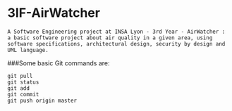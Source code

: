 # 3IF-AirWatcher
```
A Software Engineering project at INSA Lyon - 3rd Year - AirWatcher : a basic software project about air quality in a given area, using software specifications, architectural design, security by design and UML language. 
```

###Some basic Git commands are:
```
git pull
git status
git add
git commit
git push origin master
```
